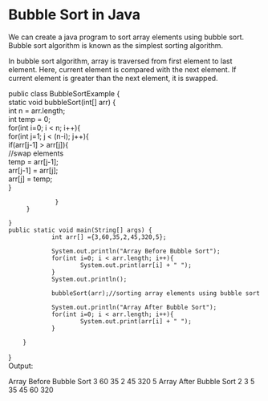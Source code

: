 # Bubble Sort in Java

We can create a java program to sort array elements using bubble sort. Bubble sort algorithm is known as the simplest sorting algorithm.

In bubble sort algorithm, array is traversed from first element to last element. Here, current element is compared with the next element. If current element is greater than the next element, it is swapped.

public class BubbleSortExample {  
    static void bubbleSort(int[] arr) {  
        int n = arr.length;  
        int temp = 0;  
         for(int i=0; i < n; i++){  
                 for(int j=1; j < (n-i); j++){  
                          if(arr[j-1] > arr[j]){  
                                 //swap elements  
                                 temp = arr[j-1];  
                                 arr[j-1] = arr[j];  
                                 arr[j] = temp;  
                         }  
                          
                 }  
         }  
  
    }  
    public static void main(String[] args) {  
                int arr[] ={3,60,35,2,45,320,5};  
                 
                System.out.println("Array Before Bubble Sort");  
                for(int i=0; i < arr.length; i++){  
                        System.out.print(arr[i] + " ");  
                }  
                System.out.println();  
                  
                bubbleSort(arr);//sorting array elements using bubble sort  
                 
                System.out.println("Array After Bubble Sort");  
                for(int i=0; i < arr.length; i++){  
                        System.out.print(arr[i] + " ");  
                }  
   
        }  
}  
Output:

Array Before Bubble Sort
3 60 35 2 45 320 5 
Array After Bubble Sort
2 3 5 35 45 60 320 
